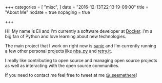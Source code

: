 +++
categories = [
  "misc",
]
date = "2016-12-13T22:13:19-06:00"
title = "About Me"
nodate = true
nopaging = true

+++

Hi! My name is Eli and I'm currently a software developer at 
[Docker](https://www.docker.com/). I'm a big fan of Python
and love learning about new technologies.

The main project that I work on right now is [sanic](https://github.com/channelcat/sanic) and
I'm currently running a few other personal projects like 
[nba_py](https://github.com/seemethere/nba_py) and
[retry.it](https://github.com/seemethere/retry.it).

I really like contributing to open source and managing open source projects as well 
as interacting with the open source communities.

If you need to contact me feel free to tweet at me [@_seemethere](https://twitter.com/_seemethere)!
